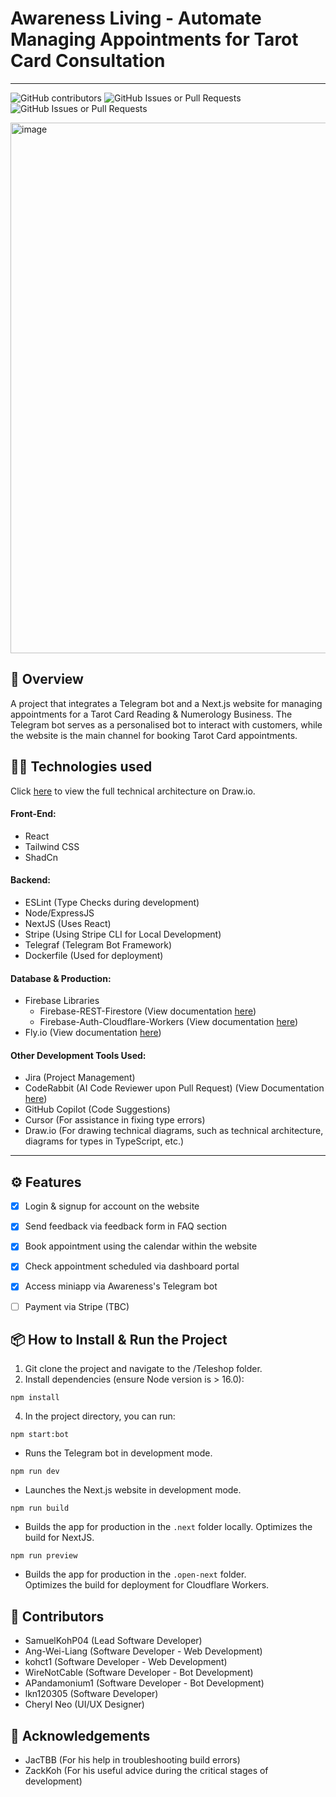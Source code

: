 # Awareness Living - Automate Managing Appointments for Tarot Card Consultation

---
![GitHub contributors](https://img.shields.io/github/contributors/SamuelKohP04/TeleShop)
![GitHub Issues or Pull Requests](https://img.shields.io/github/issues/SamuelKohP04/TeleShop)
![GitHub Issues or Pull Requests](https://img.shields.io/github/issues-pr-closed/SamuelKohP04/TeleShop)


<img width="1592" height="849" alt="image" src="https://github.com/user-attachments/assets/ce2fb3da-e58e-4230-83be-f9de266a9f79" />

## 🚀 Overview
A project that integrates a Telegram bot and a Next.js website for managing appointments for a Tarot Card Reading & Numerology Business. The Telegram bot serves as a personalised bot to interact with customers, while the website is the main channel for booking Tarot Card appointments.



## 🧑‍💻 Technologies used
Click [here](https://app.diagrams.net/?src=about#G1Bc7YP-3i8AsA31N5bOQry-a5MI5n74n3#%7B%22pageId%22%3A%22ZgpZzdNCQvJGO9xpxhlk%22%7D) to view the full technical architecture on Draw.io.

#### Front-End:
- React
- Tailwind CSS
- ShadCn

#### Backend:
- ESLint (Type Checks during development)
- Node/ExpressJS
- NextJS (Uses React)
- Stripe (Using Stripe CLI for Local Development)
- Telegraf (Telegram Bot Framework)
- Dockerfile (Used for deployment)

#### Database & Production:
- Firebase Libraries
    - Firebase-REST-Firestore (View documentation [here](https://github.com/nabettu/firebase-rest-firestore))
    - Firebase-Auth-Cloudflare-Workers (View documentation [here](https://www.npmjs.com/package/firebase-auth-cloudflare-workers?activeTab=readme#run-example-code))
- Fly.io (View documentation [here](https://fly.io/docs/launch/deploy/))

#### Other Development Tools Used:
- Jira (Project Management)
- CodeRabbit (AI Code Reviewer upon Pull Request) (View Documentation [here](https://www.coderabbit.ai/))
- GitHub Copilot (Code Suggestions)
- Cursor (For assistance in fixing type errors)
- Draw.io (For drawing technical diagrams, such as technical architecture, diagrams for types in TypeScript, etc.)
  
---

## ⚙️ Features
- [x] Login & signup for account on the website

- [x] Send feedback via feedback form in FAQ section

- [x] Book appointment using the calendar within the website

- [x] Check appointment scheduled via dashboard portal

- [x] Access miniapp via Awareness's Telegram bot

- [ ] Payment via Stripe (TBC)

## 📦 How to Install & Run the Project

1. Git clone the project and navigate to the /Teleshop folder.
2. Install dependencies (ensure Node version is > 16.0):
```
npm install
```

4. In the project directory, you can run:

```
npm start:bot
```
- Runs the Telegram bot in development mode.

```
npm run dev
```
- Launches the Next.js website in development mode.

```
npm run build
```
- Builds the app for production in the `.next` folder locally.
Optimizes the build for NextJS.

```
npm run preview
```
- Builds the app for production in the `.open-next` folder.  
Optimizes the build for deployment for Cloudflare Workers.


## 🤝 Contributors
- SamuelKohP04 (Lead Software Developer)
- Ang-Wei-Liang (Software Developer - Web Development)
- kohct1 (Software Developer - Web Development)
- WireNotCable (Software Developer - Bot Development)
- APandamonium1 (Software Developer - Bot Development)
- lkn120305 (Software Developer)
- Cheryl Neo (UI/UX Designer)

## 🤝 Acknowledgements
- JacTBB (For his help in troubleshooting build errors)
- ZackKoh (For his useful advice during the critical stages of development)
